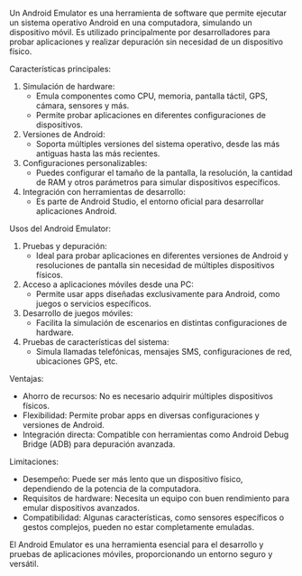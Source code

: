 Un Android Emulator es una herramienta de software que permite ejecutar un sistema operativo Android en una computadora, simulando un dispositivo móvil. Es utilizado principalmente por desarrolladores para probar aplicaciones y realizar depuración sin necesidad de un dispositivo físico.

Características principales:

1.	Simulación de hardware:
	- Emula componentes como CPU, memoria, pantalla táctil, GPS, cámara, sensores y más.
	- Permite probar aplicaciones en diferentes configuraciones de dispositivos.
2.	Versiones de Android:
	- Soporta múltiples versiones del sistema operativo, desde las más antiguas hasta las más recientes.
3.	Configuraciones personalizables:
	- Puedes configurar el tamaño de la pantalla, la resolución, la cantidad de RAM y otros parámetros para simular dispositivos específicos.
4.	Integración con herramientas de desarrollo:
	- Es parte de Android Studio, el entorno oficial para desarrollar aplicaciones Android.

Usos del Android Emulator:

1. Pruebas y depuración:
	- Ideal para probar aplicaciones en diferentes versiones de Android y resoluciones de pantalla sin necesidad de múltiples dispositivos físicos.
2. Acceso a aplicaciones móviles desde una PC:
	- Permite usar apps diseñadas exclusivamente para Android, como juegos o servicios específicos.
3.	Desarrollo de juegos móviles:
	- Facilita la simulación de escenarios en distintas configuraciones de hardware.
4.	Pruebas de características del sistema:
	- Simula llamadas telefónicas, mensajes SMS, configuraciones de red, ubicaciones GPS, etc.

Ventajas:

- Ahorro de recursos: No es necesario adquirir múltiples dispositivos físicos.
- Flexibilidad: Permite probar apps en diversas configuraciones y versiones de Android.
- Integración directa: Compatible con herramientas como Android Debug Bridge (ADB) para depuración avanzada.

Limitaciones:

- Desempeño: Puede ser más lento que un dispositivo físico, dependiendo de la potencia de la computadora.
- Requisitos de hardware: Necesita un equipo con buen rendimiento para emular dispositivos avanzados.
- Compatibilidad: Algunas características, como sensores específicos o gestos complejos, pueden no estar completamente emuladas.

El Android Emulator es una herramienta esencial para el desarrollo y pruebas de aplicaciones móviles, proporcionando un entorno seguro y versátil.
